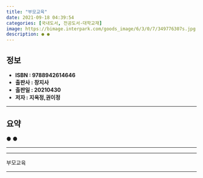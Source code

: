```yaml
---
title: "부모교육"
date: 2021-09-18 04:39:54
categories: [국내도서, 전공도서-대학교재]
image: https://bimage.interpark.com/goods_image/6/3/0/7/349776307s.jpg
description: ● ●
---
```


## **정보**

- **ISBN : 9788942614646**
- **출판사 : 창지사**
- **출판일 : 20210430**
- **저자 : 지옥정,권이정**

------



## **요약**

●  ●  

------



------


부모교육 

------


